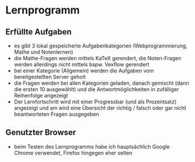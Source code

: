 # Lernprogramm
## Erfüllte Aufgaben
- es gibt 3 lokal gespeicherte Aufgabenkategorien (Webprogrammierung, Mathe und Notenlernen)
- die Mathe-Fragen werden mittels KaTeX gerendert, die Noten-Fragen werden allerdings nicht mittels bspw. Vexflow gerendert
- bei einer Kategorie (Allgemein) werden die Aufgaben vom bereitgestellten Server geholt
- die Fragen werden bei allen Kategorien geladen, danach gemischt (dann die ersten 10 ausgewählt) und die Antwortmöglichkeiten in zufälliger Reihenfolge angezeigt
- Der Lernfortschritt wird mit einer Progressbar (und als Prozentsatz) angezeigt und am wird eine Übersicht der richtig / falsch oder gar nicht beantworteten Fragen ausgegeben

## Genutzter Browser
- beim Testen des Lernprogramms habe ich hauptsächlich Google Chrome verwendet, Firefox hingegen eher selten

